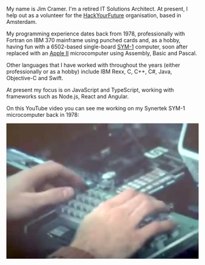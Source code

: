 My name is Jim Cramer. I'm a retired IT Solutions Architect. At present, I help out as a volunteer for the [HackYourFuture](https://www.hackyourfuture.net/) organisation, based in Amsterdam.

My programming experience dates back from 1978, professionally with Fortran on IBM 370 mainframe using punched cards and, as a hobby, having fun with a 6502-based single-board [SYM-1](https://en.wikipedia.org/wiki/SYM-1) computer, soon after replaced with an [Apple II](https://en.wikipedia.org/wiki/Apple_II) microcomputer using Assembly, Basic and Pascal.

Other languages that I have worked with throughout the years (either professionally or as a hobby) include IBM Rexx, C, C++, C#, Java, Objective-C and Swift.

At present my focus is on JavaScript and TypeScript, working with frameworks such as Node.js, React and Angular.

On this YouTube video you can see me working on my Synertek SYM-1 microcomputer back in 1978:

[![Jim's SYM-1](./assets/youtube-video.jpg)](https://www.youtube.com/watch?v=kSOCInQmZK8)
